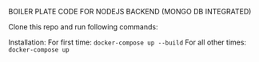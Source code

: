 BOILER PLATE CODE FOR NODEJS BACKEND (MONGO DB INTEGRATED)

Clone this repo and run following commands:


Installation:
For first time: `docker-compose up --build`
For all other times: `docker-compose up`
